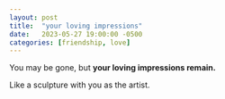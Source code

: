 ```yaml
---
layout: post
title:  "your loving impressions"
date:   2023-05-27 19:00:00 -0500
categories: [friendship, love]
---
```

You may be gone, but **your loving impressions remain.**

Like a sculpture with you as the artist.